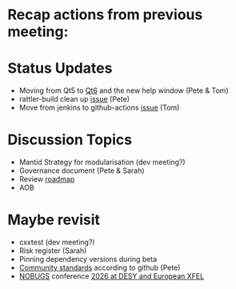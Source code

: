 # Recap actions from previous meeting:

# Status Updates
- Moving from Qt5 to [Qt6](https://github.com/mantidproject/mantid/issues/38415) and the new help window (Pete & Tom)
- rattler-build clean up [issue](https://github.com/mantidproject/mantid/issues/40119) (Pete)
- Move from jenkins to github-actions [issue](https://github.com/mantidproject/mantid/issues/39497) (Tom)

# Discussion Topics
- Mantid Strategy for modularisation (dev meeting?)
- Governance document (Pete & Sarah)
- Review [roadmap](https://github.com/orgs/mantidproject/projects/47/views/1)
- AOB

# Maybe revisit
- cxxtest (dev meeting?)
- Risk register (Sarah)
- Pinning dependency versions during beta
- [Community standards](https://github.com/mantidproject/mantid/community) according to github (Pete)
- [NOBUGS](https://www.nobugsconference.org/) conference [2026 at DESY and European XFEL](https://www.nobugsconference.org/documents/NOBUGS%202026%20Teaser.pdf)
